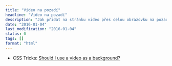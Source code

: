 ```yaml
---
title: "Video na pozadí"
headline: "Video na pozadí"
description: "Jak přidat na stránku video přes celou obrazovku na pozadí."
date: "2016-01-04"
last_modification: "2016-01-04"
status: 0
tags: []
format: "html"
---
```


<ul>
  <li>CSS Tricks: <a href="https://css-tricks.com/should-i-use-a-video-as-a-background/">Should I use a video as a background?</a></li>
</ul>